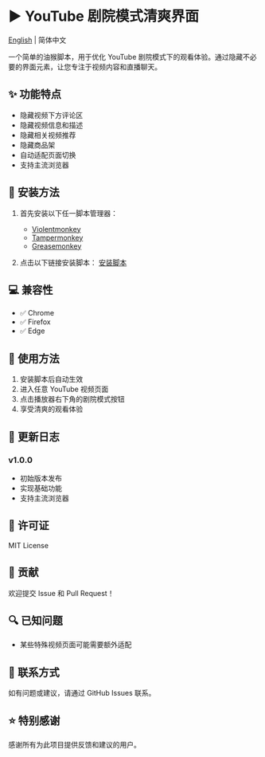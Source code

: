 # ▶️ YouTube 剧院模式清爽界面

[English](./README_EN.md) | 简体中文

一个简单的油猴脚本，用于优化 YouTube 剧院模式下的观看体验。通过隐藏不必要的界面元素，让您专注于视频内容和直播聊天。

## ✨ 功能特点

- 隐藏视频下方评论区
- 隐藏视频信息和描述
- 隐藏相关视频推荐
- 隐藏商品架
- 自动适配页面切换
- 支持主流浏览器

## 🔧 安装方法

1. 首先安装以下任一脚本管理器：
   - [Violentmonkey](https://violentmonkey.github.io/)
   - [Tampermonkey](https://www.tampermonkey.net/)
   - [Greasemonkey](https://www.greasespot.net/)

2. 点击以下链接安装脚本：
   [安装脚本](https://github.com/ZEERDEER/youtube-theather-clean/raw/main/youtube-theather-clean.js)

## 💻 兼容性

- ✅ Chrome
- ✅ Firefox
- ✅ Edge

## 🎯 使用方法

1. 安装脚本后自动生效
2. 进入任意 YouTube 视频页面
3. 点击播放器右下角的剧院模式按钮
4. 享受清爽的观看体验

## 🔄 更新日志

### v1.0.0
- 初始版本发布
- 实现基础功能
- 支持主流浏览器

## 📝 许可证

MIT License

## 🤝 贡献

欢迎提交 Issue 和 Pull Request！

## 🔍 已知问题

- 某些特殊视频页面可能需要额外适配

## 📮 联系方式

如有问题或建议，请通过 GitHub Issues 联系。

## ⭐ 特别感谢

感谢所有为此项目提供反馈和建议的用户。
